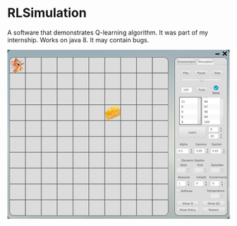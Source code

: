 # RLSimulation

A software that demonstrates Q-learning algorithm. It was part of my internship. Works on java 8.
It may contain bugs.

![alt text](screenshots/ss1.png)
